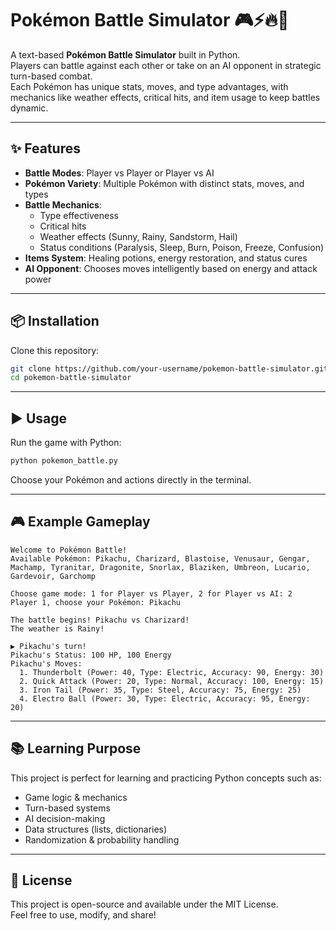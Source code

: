 # Pokémon Battle Simulator 🎮⚡🔥🌊  

A text-based **Pokémon Battle Simulator** built in Python.  
Players can battle against each other or take on an AI opponent in strategic turn-based combat.  
Each Pokémon has unique stats, moves, and type advantages, with mechanics like weather effects, critical hits, and item usage to keep battles dynamic.  

---

## ✨ Features  
- **Battle Modes**: Player vs Player or Player vs AI  
- **Pokémon Variety**: Multiple Pokémon with distinct stats, moves, and types  
- **Battle Mechanics**:  
  - Type effectiveness  
  - Critical hits  
  - Weather effects (Sunny, Rainy, Sandstorm, Hail)  
  - Status conditions (Paralysis, Sleep, Burn, Poison, Freeze, Confusion)  
- **Items System**: Healing potions, energy restoration, and status cures  
- **AI Opponent**: Chooses moves intelligently based on energy and attack power  

---

## 📦 Installation  

Clone this repository:  
```bash
git clone https://github.com/your-username/pokemon-battle-simulator.git
cd pokemon-battle-simulator
```

---

## ▶️ Usage  

Run the game with Python:  
```bash
python pokemon_battle.py
```  

Choose your Pokémon and actions directly in the terminal.  

---

## 🎮 Example Gameplay  

```
Welcome to Pokémon Battle!
Available Pokémon: Pikachu, Charizard, Blastoise, Venusaur, Gengar, Machamp, Tyranitar, Dragonite, Snorlax, Blaziken, Umbreon, Lucario, Gardevoir, Garchomp

Choose game mode: 1 for Player vs Player, 2 for Player vs AI: 2
Player 1, choose your Pokémon: Pikachu

The battle begins! Pikachu vs Charizard!
The weather is Rainy!

▶ Pikachu's turn!
Pikachu's Status: 100 HP, 100 Energy
Pikachu's Moves:
  1. Thunderbolt (Power: 40, Type: Electric, Accuracy: 90, Energy: 30)
  2. Quick Attack (Power: 20, Type: Normal, Accuracy: 100, Energy: 15)
  3. Iron Tail (Power: 35, Type: Steel, Accuracy: 75, Energy: 25)
  4. Electro Ball (Power: 30, Type: Electric, Accuracy: 95, Energy: 20)
```

---

## 📚 Learning Purpose  

This project is perfect for learning and practicing Python concepts such as:  
- Game logic & mechanics  
- Turn-based systems  
- AI decision-making  
- Data structures (lists, dictionaries)  
- Randomization & probability handling  

---

## 📝 License  

This project is open-source and available under the MIT License.  
Feel free to use, modify, and share!  
